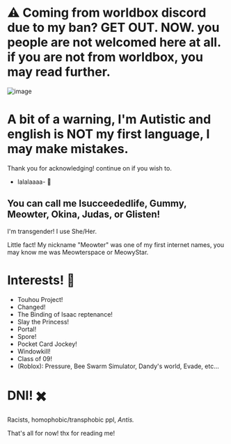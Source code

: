 #  ⚠️ Coming from worldbox discord due to my ban? GET OUT. NOW. you people are not welcomed here at all. if you are not from worldbox, you may read further.
![image](https://github.com/user-attachments/assets/a7c44aa7-3081-4363-a2b7-25ed329f6e71)


# A bit of a warning, I'm Autistic and english is NOT my first language, I may make mistakes.
Thank you for acknowledging! continue on if you wish to.


- lalalaaaa- 💃

## You can call me Isucceededlife, Gummy, Meowter, Okina, Judas, or Glisten!
I'm transgender! I use She/Her.

Little fact! My nickname "Meowter" was one of my first internet names, you may know me was Meowterspace or MeowyStar.

# Interests! 📃
- Touhou Project!
- Changed!
- The Binding of Isaac reptenance!
- Slay the Princess!
- Portal!
- Spore!
- Pocket Card Jockey!
- Windowkill!
- Class of 09!
- (Roblox): Pressure, Bee Swarm Simulator, Dandy's world, Evade, etc...

# DNI! ✖️
Racists, homophobic/transphobic ppl, *Antis.*

That's all for now! thx for reading me!
